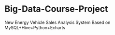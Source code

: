 # Big-Data-Course-Project
New Energy Vehicle Sales Analysis System Based on MySQL+Hive+Python+Echarts
